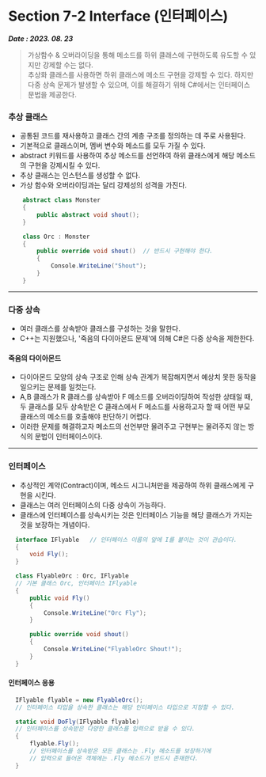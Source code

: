 # Section 7-2 Interface (인터페이스)
***Date : 2023. 08. 23***
> 가상함수 & 오버라이딩을 통해 메소드를 하위 클래스에 구현하도록 유도할 수 있지만 강제할 수는 없다.   
> 추상화 클래스를 사용하면 하위 클래스에 메소드 구현을 강제할 수 있다. 하지만 다중 상속 문제가 발생할 수 있으며, 이를 해결하기 위해 C#에서는 인터페이스 문법을 제공한다.

### 추상 클래스
- 공통된 코드를 재사용하고 클래스 간의 계층 구조를 정의하는 데 주로 사용된다.
- 기본적으로 클래스이며, 멤버 변수와 메소드를 모두 가질 수 있다.
- abstract 키워드를 사용하여 추상 메소드를 선언하여 하위 클래스에게 해당 메소드의 구현을 강제시킬 수 있다.
- 추상 클래스는 인스턴스를 생성할 수 없다.
- 가상 함수와 오버라이딩과는 달리 강제성의 성격을 가진다.

```C#
    abstract class Monster
    {
        public abstract void shout();
    }

    class Orc : Monster
    {
        public override void shout()  // 반드시 구현해야 한다.
        {
            Console.WriteLine("Shout");
        }
    }
```
---

### 다중 상속
- 여러 클래스를 상속받아 클래스를 구성하는 것을 말한다.
- C++는 지원했으나, '죽음의 다이아몬드 문제'에 의해 C#은 다중 상속을 제한한다.
#### 죽음의 다이아몬드
- 다이아몬드 모양의 상속 구조로 인해 상속 관계가 복잡해지면서 예상치 못한 동작을 일으키는 문제를 일컷는다.
- A,B 클래스가 R 클래스를 상속받아 F 메소드를 오버라이딩하여 작성한 상태일 때, 두 클래스를 모두 상속받은 C 클래스에서 F 메소드를 사용하고자 할 때 어떤 부모 클래스의 메소드를 호출해야 판단하기 어렵다.
- 이러한 문제를 해결하고자 메소드의 선언부만 물려주고 구현부는 물려주지 않는 방식의 문법이 인터페이스이다.

---

### 인터페이스
- 추상적인 계약(Contract)이며, 메소드 시그니처만을 제공하여 하위 클래스에게 구현을 시킨다.
- 클래스는 여러 인터페이스의 다중 상속이 가능하다.
- 클래스에 인터페이스를 상속시키는 것은 인터페이스 기능을 해당 클래스가 가지는 것을 보장하는 개념이다.
```C# 
  interface IFlyable   // 인터페이스 이름의 앞에 I를 붙이는 것이 관습이다.
  {
      void Fly();
  }

  class FlyableOrc : Orc, IFlyable 
  // 기본 클래스 Orc, 인터페이스 IFlyable
  {
      public void Fly()
      {
          Console.WriteLine("Orc Fly");
      }

      public override void shout()
      {
          Console.WriteLine("FlyableOrc Shout!");
      }
  }
```

#### 인터페이스 응용
```C#
  IFlyable flyable = new FlyableOrc();
  // 인터페이스 타입을 상속한 클래스는 해당 인터페이스 타입으로 지정할 수 있다.

  static void DoFly(IFlyable flyable) 
  // 인터페이스를 상속받은 다양한 클래스를 입력으로 받을 수 있다.
  {
      flyable.Fly();
      // 인터페이스를 상속받은 모든 클래스는 .Fly 메소드를 보장하기에
      // 입력으로 들어온 객체에는 .Fly 메소드가 반드시 존재한다.
  }

```







